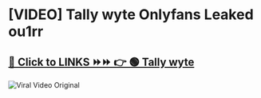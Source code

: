 
 # [VIDEO] Tally wyte Onlyfans Leaked ou1rr

## <h2><a href="https://clipsfans.com/Tally_wyte&ref=git">🔗 Click to LINKS ⏩⏩ 👉 🟢 Tally wyte </a></h2>

<a href="https://clipsfans.com/Tally_wyte&ref=git" rel="nofollow" data-target="animated-image.originalLink"><img src="https://i.ibb.co.com/xMMVF88/686577567.gif" alt="Viral Video Original" style="max-width: 100%; display: inline-block;" data-target="animated-image.originalImage"></a>

